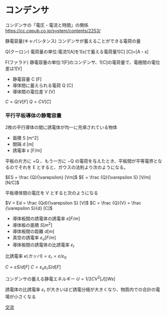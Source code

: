 # コンデンサ

コンデンサの「電圧・電流と時間」の関係
https://cc.cqpub.co.jp/system/contents/2253/

静電容量(キャパシタンス)
コンデンサが蓄えることができる電荷の量

Q(クーロン)
電荷量の単位:電流1[A]を1[s]で蓄える電荷量1[C]
[C]=[A・s]

F(ファラド)
静電容量の単位:1[F]のコンデンサ、1[C]の電荷量で、電極間の電位差は1[V]

- 静電容量 C [F]　
- 導体間に蓄えられる電荷 Q [C]　
- 導体間の電位差 V [V]

$C = Q/V [F]$
$Q = CV [C]$

### 平行平板導体の静電容量
2枚の平行導体の間に誘電体が均一に充填されている物体
- 面積 S [m^2]
- 間隔 d [m]
- 誘電率 ε [F/m]

平板の片方に +Q 、もう一方に −Q の電荷を与えたとき、平板間が平等電界となるのでそれを E とすると、ガウスの法則より次のようになる。

$ES = \frac {Q}{\varepsilon} [Vm]$
$E = \frac {Q}{\varepsilon S} [V/m][N/C]$

平板導体間の電圧を V とすると次のようになる

$V = Ed = \frac {Qd}{\varepsilon S} [V]$
$C = \frac {Q}{V} = \frac {\varepsilon S}{d} [C]$



- 導体板間の誘電体の誘電率 $ε [F/m]$
- 導体板の面積 $S [m^2]$
- 導体板間の距離 $d [m]$
- 真空の誘電率 $ε_o [F/m]$
- 導体板間の誘電体の比誘電率 $ε_r$

比誘電率 $κ(カッパ) = ε_r = ε / ε_0$


$C = εS/d [F]$
$C = ε_o ε_r S/d [F]$

コンデンサの蓄える静電エネルギー
$U = 1/2CV^2 [J][Ws]$

誘電体の比誘電率 $ε_r$ が大きいほど誘電分極が大きくなり、物質内での合計の電場が小さくなる

[交流](AC_Capacitor.md)
